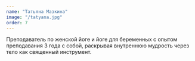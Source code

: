 ```yaml
---
name: "Татьяна Мазкина"
image: "/tatyana.jpg"
order: 7
---
```


Преподаватель по женской йоге и йоге для беременных с опытом преподавания 3 года с собой, раскрывая внутреннюю мудрость через тело как священный инструмент. 